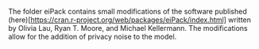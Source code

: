 The folder eiPack contains small modifications of the software published (here)[https://cran.r-project.org/web/packages/eiPack/index.html] written by Olivia Lau, Ryan T. Moore, and Michael Kellermann. The modifications allow for the addition of privacy noise to the model.
